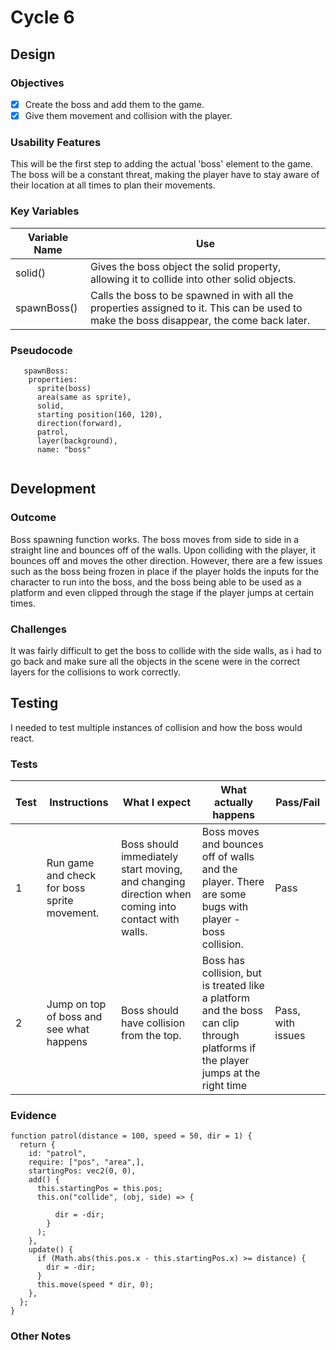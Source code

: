 # Cycle 6

## Design

### Objectives

* [x] Create the boss and add them to the game.
* [x] Give them movement and collision with the player.

### Usability Features

This will be the first step to adding the actual 'boss' element to the game. The boss will be a constant threat, making the player have to stay aware of their location at all times to plan their movements.

### Key Variables

| Variable Name | Use                                                                                                                                       |
| ------------- | ----------------------------------------------------------------------------------------------------------------------------------------- |
| solid()       | Gives the boss object the solid property, allowing it to collide into other solid objects.                                                |
| spawnBoss()   | Calls the boss to be spawned in with all the properties assigned to it. This can be used to make the boss disappear, the come back later. |

### Pseudocode

```
   spawnBoss:
    properties:
      sprite(boss)
      area(same as sprite),
      solid,
      starting position(160, 120),
      direction(forward),
      patrol,
      layer(background),
      name: "boss"
  

```

## Development

### Outcome

Boss spawning function works. The boss moves from side to side in a straight line and bounces off of the walls. Upon colliding with the player, it bounces off and moves the other direction. However, there are a few issues such as the boss being frozen in place if the player holds the inputs for the character to run into the boss, and the boss being able to be used as a platform and even clipped through the stage if the player jumps at certain times.



### Challenges

It was fairly difficult to get the boss to collide with the side walls, as i had to go back and make sure all the objects in the scene were in the correct layers for the collisions to work correctly.

## Testing

I needed to test multiple instances of collision and how the boss would react.

### Tests

| Test | Instructions                                  | What I expect                                                                                     | What actually happens                                                                                                            | Pass/Fail         |
| ---- | --------------------------------------------- | ------------------------------------------------------------------------------------------------- | -------------------------------------------------------------------------------------------------------------------------------- | ----------------- |
| 1    | Run game and check for boss sprite movement.  | Boss should immediately start moving, and changing direction when coming into contact with walls. | Boss moves and bounces off of walls and the player. There are some bugs with player - boss collision.                            | Pass              |
| 2    | Jump on top of boss and see what happens      | Boss should have collision from the top.                                                          | Boss has collision, but is treated like a platform and the boss can clip through platforms if the player jumps at the right time | Pass, with issues |

### Evidence

```
function patrol(distance = 100, speed = 50, dir = 1) {
  return {
    id: "patrol",
    require: ["pos", "area",],
    startingPos: vec2(0, 0),
    add() {
      this.startingPos = this.pos;
      this.on("collide", (obj, side) => {
        
          dir = -dir;
        }
      );
    },
    update() {
      if (Math.abs(this.pos.x - this.startingPos.x) >= distance) {
        dir = -dir;
      }
      this.move(speed * dir, 0);
    },
  };
}

```

### Other Notes

